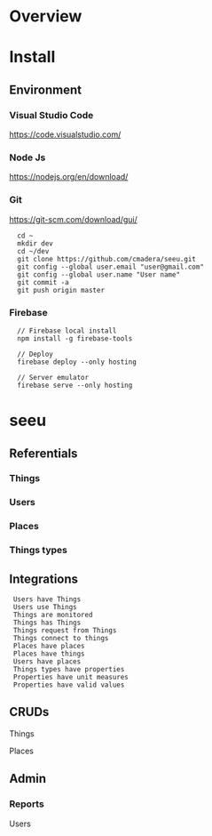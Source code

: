 # Overview

# Install

## Environment

### Visual Studio Code
https://code.visualstudio.com/

### Node Js
https://nodejs.org/en/download/

### Git
https://git-scm.com/download/gui/
```
  cd ~
  mkdir dev
  cd ~/dev
  git clone https://github.com/cmadera/seeu.git
  git config --global user.email "user@gmail.com"
  git config --global user.name "User name"
  git commit -a
  git push origin master
```

### Firebase
```
  // Firebase local install 
  npm install -g firebase-tools

  // Deploy
  firebase deploy --only hosting

  // Server emulator
  firebase serve --only hosting
```
# seeu

## Referentials
### Things
### Users
### Places
### Things types

## Integrations
```
 Users have Things
 Users use Things
 Things are monitored
 Things has Things
 Things request from Things
 Things connect to things
 Places have places
 Places have things
 Users have places
 Things types have properties
 Properties have unit measures
 Properties have valid values
``` 
## CRUDs
Things

Places
## Admin
### Reports
Users
